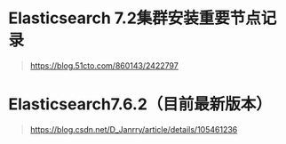 # Elasticsearch 7.2集群安装重要节点记录
> https://blog.51cto.com/860143/2422797

# Elasticsearch7.6.2（目前最新版本）
> https://blog.csdn.net/D_Janrry/article/details/105461236
